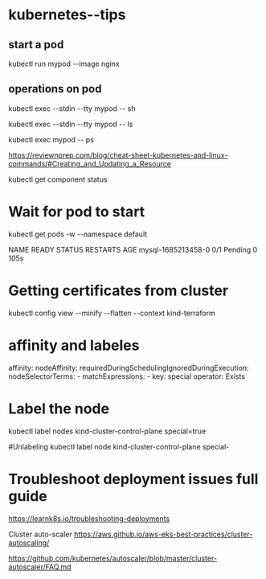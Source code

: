# kubernetes--tips

## start a pod 
kubectl run mypod --image nginx

## operations on pod
kubectl exec --stdin --tty mypod -- sh

kubectl exec --stdin --tty mypod -- ls

kubectl exec  mypod -- ps 

https://reviewnprep.com/blog/cheat-sheet-kubernetes-and-linux-commands/#Creating_and_Updating_a_Resource

kubectl get component status


# Wait for pod to start 
kubectl get pods -w --namespace default

NAME                 READY   STATUS    RESTARTS   AGE
mysql-1685213458-0   0/1     Pending   0          105s


# Getting certificates from cluster 

kubectl config view --minify --flatten --context kind-terraform


# affinity and labeles 

affinity:
    nodeAffinity:
      requiredDuringSchedulingIgnoredDuringExecution:
        nodeSelectorTerms:
          - matchExpressions:
              - key: special
                operator: Exists
                
                
# Label the node 
kubectl label nodes kind-cluster-control-plane  special=true

#Unlabeling 
kubectl label node kind-cluster-control-plane special-

# Troubleshoot deployment issues full guide
https://learnk8s.io/troubleshooting-deployments

Cluster auto-scaler 
https://aws.github.io/aws-eks-best-practices/cluster-autoscaling/

https://github.com/kubernetes/autoscaler/blob/master/cluster-autoscaler/FAQ.md






